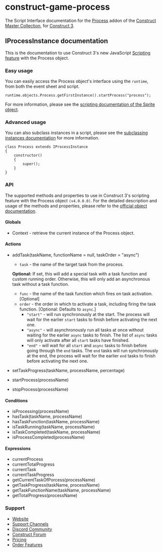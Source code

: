 # construct-game-process
The Script Interface documentation for the [Process](https://www.constructcollection.com/construct-game-process) addon of the [Construct Master Collection](https://www.constructcollection.com/), for [Construct 3](https://construct.net/).

## IProcessInstance documentation
This is the documentation to use Construct 3's new JavaScript [Scripting feature](https://www.construct.net/en/make-games/manuals/construct-3/scripting/overview) with the Process object.

### Easy usage
You can easily access the Process object's interface using the `runtime`, from both the event sheet and script.
```JS
runtime.objects.Process.getFirstInstance().startProcess("process");
```
For more information, please see the [scripting documentation of the Sprite object](https://www.construct.net/en/make-games/manuals/construct-3/scripting/scripting-reference/plugin-interfaces/sprite).

### Advanced usage
You can also subclass instances in a script, please see the [subclassing instances documentation](https://www.construct.net/en/make-games/manuals/construct-3/scripting/guides/subclassing-instances) for more information.
```JS
class Process extends IProcessInstance
{
	constructor()
	{
		super();
	}
}
```

### API
The supported methods and properties to use in Construct 3's scripting feature with the Process object `(v4.0.0.0)`.
For the detailed description and usage of the methods and properties, please refer to the [official object documentation](https://www.constructcollection.com/construct-game-process).

#### Globals
- Context - retrieve the current instance of the Process object.

#### Actions
- addTask(taskName, functionName = null, taskOrder = "async")
  - `task` - the name of the target task from the process.

  **Optional:** If set, this will add a special task with a task function and custom running order. Otherwise, this will only add an asynchronous task without a task function.

  - `func` - the name of the task function which fires on task activation. [Optional]
  - `order` - the order in which to activate a task, including firing the task function. [Optional: Defaults to `async`.]
     - `"start"` - will run synchronously at the start. The process will wait for the earlier `start` tasks to finish before activating the next one.
     - `"async"` - will asynchronously run all tasks at once without waiting for the earlier `async` tasks to finish. The list of `async` tasks will only activate after all `start` tasks have finished.
     - `"end"` - will wait for all `start` and `async` tasks to finish before going through the `end` tasks. The `end` tasks will run synchronously at the end, the process will wait for the earlier `end` tasks to finish before activating the next one.
- setTaskProgress(taskName, processName, percentage)
- startProcess(processName)
- stopProcess(processName)

#### Conditions
- isProcessing(processName)
- hasTask(taskName, processName)
- hasTaskFunction(taskName, processName)
- isTaskRunning(taskName, processName)
- isTaskCompleted(taskName, processName)
- isProcessCompleted(processName)

#### Expressions
- currentProcess
- currentTotalProgress
- currentTask
- currentTaskProgress
- getCurrentTaskOfPorcess(processName)
- getTaskProgress(taskName, processName)
- getTaskFunctionName(taskName, processName)
- getTotalProgress(processName)

### Support
- [Website](https://www.constructcollection.com/)
- [Support Channels](https://www.constructcollection.com/support)
- [Discord Community](https://discord.com/invite/eS3HK88)
- [Construct Forum](https://www.construct.net/en/forum/construct-3/plugin-sdk-10/construct-master-collection-139046)
- [Pricing](https://www.constructcollection.com/pricing)
- [Order Features](https://www.constructcollection.com/order)
